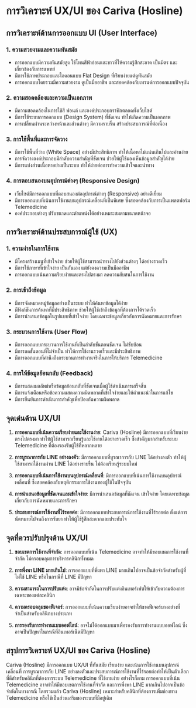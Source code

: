 # การวิเคราะห์ UX/UI ของ Cariva (Hosline)

## การวิเคราะห์ด้านการออกแบบ UI (User Interface)

### 1. ความสวยงามและความทันสมัย
- การออกแบบมีความทันสมัยสูง ใช้โทนสีฟ้าอ่อนและขาวที่ให้ความรู้สึกสะอาด เป็นมิตร และเกี่ยวข้องกับการแพทย์
- มีการใช้ภาพประกอบและไอคอนแบบ Flat Design ที่เรียบง่ายแต่ดูทันสมัย
- การออกแบบโดยรวมมีความสวยงาม ดูเป็นมืออาชีพ และสอดคล้องกับเทรนด์การออกแบบปัจจุบัน

### 2. ความสอดคล้องและความเป็นเอกภาพ
- มีความสอดคล้องในการใช้สี ฟอนต์ และองค์ประกอบกราฟิกตลอดทั้งเว็บไซต์
- มีการใช้ระบบการออกแบบ (Design System) ที่ชัดเจน ทำให้เกิดความเป็นเอกภาพ
- การเปลี่ยนผ่านระหว่างหน้าและส่วนต่างๆ มีความราบรื่น สร้างประสบการณ์ที่ต่อเนื่อง

### 3. การใช้พื้นที่และการจัดวาง
- มีการใช้พื้นที่ว่าง (White Space) อย่างมีประสิทธิภาพ ทำให้เนื้อหาไม่แน่นเกินไปและอ่านง่าย
- การจัดวางองค์ประกอบมีลำดับความสำคัญที่ชัดเจน ช่วยให้ผู้ใช้มองเห็นข้อมูลสำคัญได้ง่าย
- มีการแบ่งส่วนเนื้อหาอย่างเป็นระบบ ทำให้ง่ายต่อการทำความเข้าใจและนำทาง

### 4. การตอบสนองบนอุปกรณ์ต่างๆ (Responsive Design)
- เว็บไซต์มีการออกแบบที่ตอบสนองต่ออุปกรณ์ต่างๆ (Responsive) อย่างดีเยี่ยม
- มีการออกแบบที่เน้นการใช้งานบนอุปกรณ์เคลื่อนที่เป็นพิเศษ ซึ่งสอดคล้องกับการเป็นแพลตฟอร์ม Telemedicine
- องค์ประกอบต่างๆ ปรับขนาดและตำแหน่งได้อย่างเหมาะสมตามขนาดหน้าจอ

## การวิเคราะห์ด้านประสบการณ์ผู้ใช้ (UX)

### 1. ความง่ายในการใช้งาน
- มีโครงสร้างเมนูที่เข้าใจง่าย ช่วยให้ผู้ใช้สามารถนำทางไปยังส่วนต่างๆ ได้อย่างรวดเร็ว
- มีการใช้ภาษาที่เข้าใจง่าย เป็นกันเอง แต่ยังคงความเป็นมืออาชีพ
- การออกแบบเน้นความเรียบง่ายและตรงไปตรงมา ลดความสับสนในการใช้งาน

### 2. การเข้าถึงข้อมูล
- มีการจัดหมวดหมู่ข้อมูลอย่างเป็นระบบ ทำให้ค้นหาข้อมูลได้ง่าย
- มีฟังก์ชันการค้นหาที่มีประสิทธิภาพ ช่วยให้ผู้ใช้เข้าถึงข้อมูลที่ต้องการได้รวดเร็ว
- มีการนำเสนอข้อมูลในรูปแบบที่เข้าใจง่าย โดยเฉพาะข้อมูลเกี่ยวกับการนัดหมายและการรักษา

### 3. กระบวนการใช้งาน (User Flow)
- มีการออกแบบกระบวนการใช้งานที่เป็นลำดับขั้นตอนชัดเจน ไม่ซับซ้อน
- มีการลดขั้นตอนที่ไม่จำเป็น ทำให้การใช้งานรวดเร็วและมีประสิทธิภาพ
- มีการออกแบบที่คำนึงถึงกระบวนการทำงานจริงในการให้บริการ Telemedicine

### 4. การให้ข้อมูลย้อนกลับ (Feedback)
- มีการแสดงผลลัพธ์หรือข้อมูลย้อนกลับที่ชัดเจนเมื่อผู้ใช้ดำเนินการเสร็จสิ้น
- มีการแจ้งเตือนหรือข้อความแสดงความผิดพลาดที่เข้าใจง่ายและให้คำแนะนำในการแก้ไข
- มีการยืนยันการดำเนินการสำคัญเพื่อป้องกันความผิดพลาด

## จุดเด่นด้าน UX/UI

1. **การออกแบบที่เน้นความเรียบง่ายและใช้งานง่าย**: Cariva (Hosline) มีการออกแบบที่เรียบง่าย ตรงไปตรงมา ทำให้ผู้ใช้สามารถเรียนรู้และใช้งานได้อย่างรวดเร็ว ซึ่งสำคัญมากสำหรับระบบ Telemedicine ที่ต้องรองรับผู้ใช้ที่หลากหลาย

2. **การบูรณาการกับ LINE อย่างลงตัว**: มีการออกแบบที่บูรณาการกับ LINE ได้อย่างลงตัว ทำให้ผู้ใช้สามารถใช้งานผ่าน LINE ได้อย่างราบรื่น ไม่ต้องเรียนรู้ระบบใหม่

3. **การออกแบบที่เน้นการใช้งานบนอุปกรณ์เคลื่อนที่**: มีการออกแบบที่เน้นการใช้งานบนอุปกรณ์เคลื่อนที่ ซึ่งสอดคล้องกับพฤติกรรมการใช้งานของผู้ใช้ในปัจจุบัน

4. **การนำเสนอข้อมูลที่ชัดเจนและเข้าใจง่าย**: มีการนำเสนอข้อมูลที่ชัดเจน เข้าใจง่าย โดยเฉพาะข้อมูลเกี่ยวกับการนัดหมายและการรักษา

5. **ประสบการณ์การใช้งานที่ไร้รอยต่อ**: มีการออกแบบประสบการณ์การใช้งานที่ไร้รอยต่อ ตั้งแต่การนัดหมายไปจนถึงการรับยา ทำให้ผู้ใช้รู้สึกสะดวกและประทับใจ

## จุดที่ควรปรับปรุงด้าน UX/UI

1. **ขอบเขตการใช้งานที่จำกัด**: การออกแบบที่เน้น Telemedicine อาจทำให้มีขอบเขตการใช้งานที่จำกัด ไม่ครอบคลุมการบริหารคลินิกทั้งหมด

2. **การพึ่งพา LINE มากเกินไป**: การออกแบบที่พึ่งพา LINE มากเกินไปอาจเป็นข้อจำกัดสำหรับผู้ที่ไม่ใช้ LINE หรือในกรณีที่ LINE มีปัญหา

3. **ความสามารถในการปรับแต่ง**: อาจมีข้อจำกัดในการปรับแต่งอินเทอร์เฟซให้เข้ากับความต้องการเฉพาะของแต่ละคลินิก

4. **ความครอบคลุมของฟีเจอร์**: การออกแบบที่เน้นความเรียบง่ายอาจทำให้ขาดฟีเจอร์บางอย่างที่จำเป็นสำหรับคลินิกบางประเภท

5. **การรองรับการทำงานแบบออฟไลน์**: อาจไม่ได้ออกแบบมาเพื่อรองรับการทำงานแบบออฟไลน์ ซึ่งอาจเป็นปัญหาในกรณีที่อินเทอร์เน็ตมีปัญหา

## สรุปการวิเคราะห์ UX/UI ของ Cariva (Hosline)

Cariva (Hosline) มีการออกแบบ UX/UI ที่ทันสมัย เรียบง่าย และเน้นการใช้งานบนอุปกรณ์เคลื่อนที่ การบูรณาการกับ LINE อย่างลงตัวและประสบการณ์การใช้งานที่ไร้รอยต่อทำให้เป็นตัวเลือกที่ดีสำหรับคลินิกที่ต้องการระบบ Telemedicine ที่ใช้งานง่าย อย่างไรก็ตาม การออกแบบที่เน้น Telemedicine อาจทำให้มีขอบเขตการใช้งานที่จำกัด และการพึ่งพา LINE มากเกินไปอาจเป็นข้อจำกัดในบางกรณี โดยรวมแล้ว Cariva (Hosline) เหมาะสำหรับคลินิกที่ต้องการเพิ่มช่องทาง Telemedicine หรือใช้เป็นส่วนเสริมของระบบที่มีอยู่เดิม
